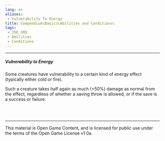 ```yaml
---
lang: en
aliases:
 - Vulnerability To Energy
title: Compendium\Basics\Abilities and Conditions\
tags: 
 - 35E_SRD
 - Abilities
 - Conditions
---
```


---
##### Vulnerability to Energy

Some creatures have vulnerability to a certain kind of energy effect (typically either cold or fire). 

Such a creature takes half again as much (+50%) damage as normal from the effect, regardless of whether a saving throw is allowed, or if the save is a success or failure.

<br><br>



---



This material is Open Game Content, and is licensed for public use under the terms of the Open Game License v1.0a.


